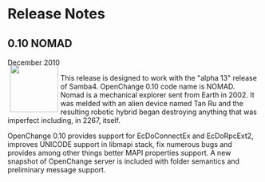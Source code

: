 # Release Notes #

<div class="news">
  <h2>0.10 NOMAD</h2>
  <div class="date">December 2010</div>

<img border="0" width="96" height="96" style="border: 0pt none; margin: -5px 5px 5px; float: left;" alt="" src="/images/icon_openchange_logo.png" />

This release is designed to work with the "alpha 13" release of
Samba4.  OpenChange 0.10 code name is NOMAD.  Nomad is a mechanical
explorer sent from Earth in 2002.  It was melded with an alien device
named Tan Ru and the resulting robotic hybrid began destroying
anything that was imperfect including, in 2267, itself.

OpenChange 0.10 provides support for EcDoConnectEx and EcDoRpcExt2,
improves UNICODE support in libmapi stack, fix numerous bugs and
provides among other things better MAPI properties support. A new
snapshot of OpenChange server is included with folder semantics and
preliminary message support.

</div>
